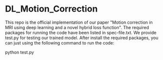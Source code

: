 # DL_Motion_Correction
This repo is the official implementation of our paper "Motion correction in MRI using deep learning and a novel hybrid loss function".
The required packages for running the code have been listed in spec-file.txt.
We provide test.py for testing our trained model.
After install the required packages, you can just using the following command to run the code:

python test.py
